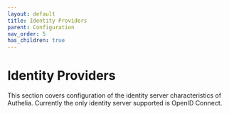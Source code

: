 ```yaml
---
layout: default
title: Identity Providers
parent: Configuration
nav_order: 5
has_children: true
---
```


# Identity Providers

This section covers configuration of the identity server characteristics of Authelia. Currently the only identity server
supported is OpenID Connect.

